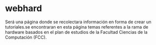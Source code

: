 # webhard
Será una página donde se recolectara información en forma de crear un tutoriales.se encontraran en esta página temas referentes a la rama de hardware basados en el plan de estudios de la Facultad Ciencias de la Computación (FCC).
